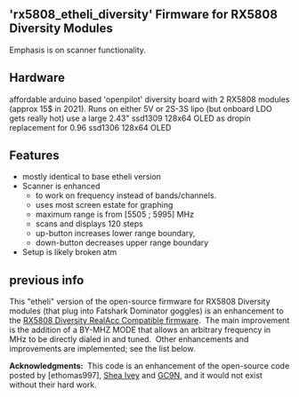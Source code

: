'rx5808_etheli_diversity' Firmware for RX5808 Diversity Modules
-----------------------------------------------------------------
Emphasis is on scanner functionality.

## Hardware
affordable arduino based 'openpilot' diversity board with 2 RX5808 modules (approx 15$ in 2021).  Runs on either 5V or 2S-3S lipo (but onboard LDO gets really hot)
use a large 2.43" ssd1309 128x64 OLED as dropin replacement for 0.96 ssd1306 128x64 OLED

## Features
* mostly identical to base etheli version
* Scanner is enhanced 
	* to work on frequency instead of bands/channels.
	* uses most screen estate for graphing
	* maximum range is from [5505 ; 5995] MHz
	* scans and displays 120 steps
	* up-button increases lower range boundary,
	* down-button decreases upper range boundary
* Setup is likely broken atm

## previous info
This "etheli" version of the open-source firmware for RX5808 Diversity
modules (that plug into Fatshark Dominator goggles) is an enhancement to
the [RX5808 Diversity RealAcc Compatible
firmware](https://github.com/gc9n/rx5808-Diversity-RealAcc-Compatible). 
The main improvement is the addition of a BY-MHZ MODE that allows an
arbitrary frequency in MHz to be directly dialed in and tuned.  Other
enhancements and improvements are implemented; see the list below.


**Acknowledgments:**  This code is an enhancement of the open-source
code posted by [ethomas997], [Shea Ivey](https://github.com/sheaivey/rx5808-pro-diversity) and
[GC9N](https://github.com/gc9n/rx5808-Diversity-RealAcc-Compatible), and
it would not exist without their hard work.



